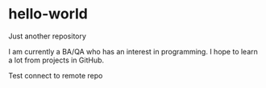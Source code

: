 # hello-world
Just another repository


I am currently a BA/QA who has an interest in programming. I hope to learn a lot from projects in GitHub.


Test connect to remote repo
